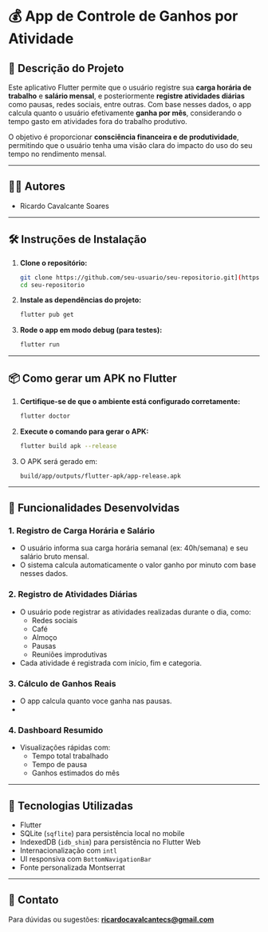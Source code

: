 # 💰 App de Controle de Ganhos por Atividade

## 📌 Descrição do Projeto

Este aplicativo Flutter permite que o usuário registre sua **carga horária de trabalho** e **salário mensal**, e posteriormente **registre atividades diárias** como pausas, redes sociais, entre outras. Com base nesses dados, o app calcula quanto o usuário efetivamente **ganha por mês**, considerando o tempo gasto em atividades fora do trabalho produtivo.

O objetivo é proporcionar **consciência financeira e de produtividade**, permitindo que o usuário tenha uma visão clara do impacto do uso do seu tempo no rendimento mensal.

---

## 👨‍💻 Autores

- Ricardo Cavalcante Soares

---

## 🛠️ Instruções de Instalação

1. **Clone o repositório:**

   ```bash
   git clone https://github.com/seu-usuario/seu-repositorio.git](https://github.com/4ric4/CagadaRemunerada.git
   cd seu-repositorio
   ```

2. **Instale as dependências do projeto:**

   ```bash
   flutter pub get
   ```

3. **Rode o app em modo debug (para testes):**

   ```bash
   flutter run
   ```

---

## 📦 Como gerar um APK no Flutter

1. **Certifique-se de que o ambiente está configurado corretamente:**

   ```bash
   flutter doctor
   ```

2. **Execute o comando para gerar o APK:**

   ```bash
   flutter build apk --release
   ```

3. O APK será gerado em:

   ```
   build/app/outputs/flutter-apk/app-release.apk
   ```

---

## 🧠 Funcionalidades Desenvolvidas

### 1. Registro de Carga Horária e Salário

- O usuário informa sua carga horária semanal (ex: 40h/semana) e seu salário bruto mensal.
- O sistema calcula automaticamente o valor ganho por minuto com base nesses dados.

### 2. Registro de Atividades Diárias

- O usuário pode registrar as atividades realizadas durante o dia, como:
  - Redes sociais
  - Café
  - Almoço
  - Pausas
  - Reuniões improdutivas
- Cada atividade é registrada com início, fim e categoria.

### 3. Cálculo de Ganhos Reais

- O app calcula quanto voce ganha nas pausas.
- 

### 4. Dashboard Resumido

- Visualizações rápidas com:
  - Tempo total trabalhado
  - Tempo de pausa
  - Ganhos estimados do mês
---

## 📱 Tecnologias Utilizadas

- Flutter
- SQLite (`sqflite`) para persistência local no mobile
- IndexedDB (`idb_shim`) para persistência no Flutter Web
- Internacionalização com `intl`
- UI responsiva com `BottomNavigationBar`
- Fonte personalizada Montserrat

---

## 📧 Contato

Para dúvidas ou sugestões: **ricardocavalcantecs@gmail.com**
